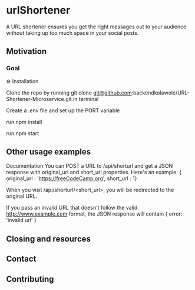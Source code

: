 # urlShortener
A URL shortener ensures you get the right messages out to your audience without taking up too much space in your social posts. 

## Motivation

### Goal

⚙️ Installation

Clone the repo by running git clone git@github.com:backendkolawole/URL-Shortener-Microservice.git in terminal

Create a .env file and set up the PORT variable

run npm install

run npm start


## Other usage examples
Documentation
You can POST a URL to /api/shorturl and get a JSON response with original_url and short_url properties. Here's an example: { original_url : 'https://freeCodeCamp.org', short_url : 1}

When you visit /api/shorturl/<short_url>, you will be redirected to the original URL.

If you pass an invalid URL that doesn't follow the valid http://www.example.com format, the JSON response will contain { error: 'invalid url' }

## Closing and resources 
## Contact
## Contributing
